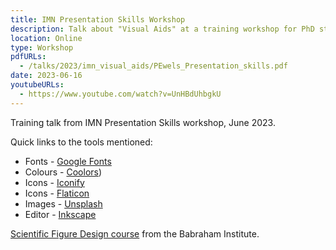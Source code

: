```yaml
---
title: IMN Presentation Skills Workshop
description: Talk about "Visual Aids" at a training workshop for PhD students and early stage researchers
location: Online
type: Workshop
pdfURLs:
  - /talks/2023/imn_visual_aids/PEwels_Presentation_skills.pdf
date: 2023-06-16
youtubeURLs:
  - https://www.youtube.com/watch?v=UnHBdUhbgkU
---
```


Training talk from IMN Presentation Skills workshop, June 2023.

Quick links to the tools mentioned:

- Fonts - [Google Fonts](https://fonts.google.com)
- Colours - [Coolors](https://coolors.co))
- Icons - [Iconify](https://iconify.design)
- Icons - [Flaticon](https://www.flaticon.com)
- Images - [Unsplash](https://unsplash.com)
- Editor - [Inkscape](https://inkscape.org)

[Scientific Figure Design course](https://www.bioinformatics.babraham.ac.uk/training.html#figuredesign) from the Babraham Institute.
